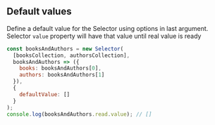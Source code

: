 ## Default values

Define a default value for the Selector using options in last argument. Selector `value` property will have that value until real value is ready

```js
const booksAndAuthors = new Selector(
  [booksCollection, authorsCollection],
  booksAndAuthors => ({
    books: booksAndAuthors[0],
    authors: booksAndAuthors[1]
  }),
  {
    defaultValue: []
  }
);
console.log(booksAndAuthors.read.value); // []
```
